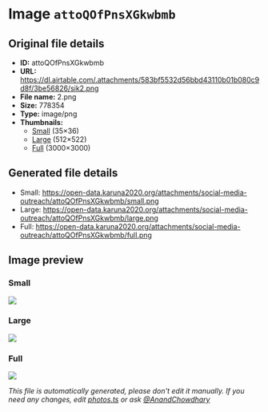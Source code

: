 # Image `attoQOfPnsXGkwbmb`

## Original file details

- **ID:** attoQOfPnsXGkwbmb
- **URL:** https://dl.airtable.com/.attachments/583bf5532d56bbd43110b01b080c9d8f/3be56826/sik2.png
- **File name:** 2.png
- **Size:** 778354
- **Type:** image/png
- **Thumbnails:**
  - [Small](https://dl.airtable.com/.attachmentThumbnails/9f058323928472553323f7f990b7746a/38f6df78) (35×36)
  - [Large](https://dl.airtable.com/.attachmentThumbnails/8b146f165ee06fff9caeebf40a4e5493/ecce720a) (512×522)
  - [Full](https://dl.airtable.com/.attachmentThumbnails/e4d48b1736f9451c8dafab884fbde72e/0490c837) (3000×3000)

## Generated file details

- Small: https://open-data.karuna2020.org/attachments/social-media-outreach/attoQOfPnsXGkwbmb/small.png
- Large: https://open-data.karuna2020.org/attachments/social-media-outreach/attoQOfPnsXGkwbmb/large.png
- Full: https://open-data.karuna2020.org/attachments/social-media-outreach/attoQOfPnsXGkwbmb/full.png

## Image preview

### Small

![](https://open-data.karuna2020.org/attachments/social-media-outreach/attoQOfPnsXGkwbmb/small.png)

### Large

![](https://open-data.karuna2020.org/attachments/social-media-outreach/attoQOfPnsXGkwbmb/large.png)

### Full

![](https://open-data.karuna2020.org/attachments/social-media-outreach/attoQOfPnsXGkwbmb/full.png)

_This file is automatically generated, please don't edit it manually. If you need any changes, edit [photos.ts](/photos.ts) or ask [@AnandChowdhary](https://github.com/AnandChowdhary)_


